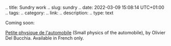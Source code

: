 .. title: Sundry work
.. slug: sundry
.. date: 2022-03-09 15:08:14 UTC+01:00
.. tags: 
.. category: 
.. link: 
.. description: 
.. type: text

Coming soon:

[Petite physique de l'automobile](https://drive.google.com/file/d/1yNK8ZwcaLvyspRP4S6I9oubqVu9WMXK-/view?usp=drive_link) (Small physics of the automobile), by Olivier Del Bucchia. Available in French only.
